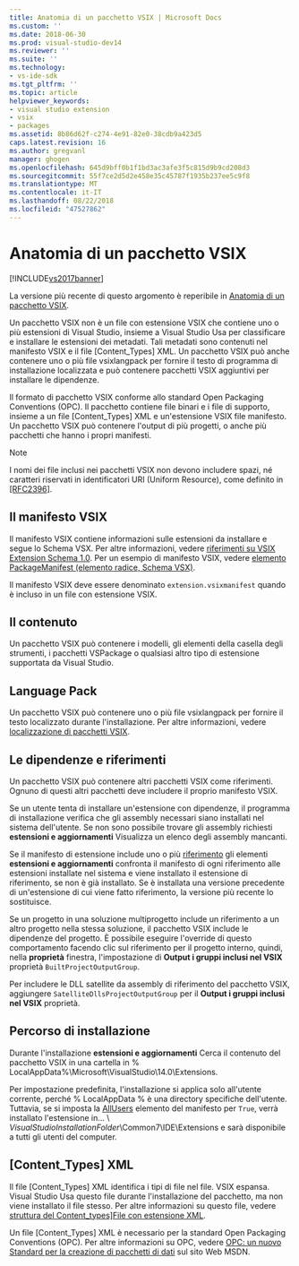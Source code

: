 ```yaml
---
title: Anatomia di un pacchetto VSIX | Microsoft Docs
ms.custom: ''
ms.date: 2018-06-30
ms.prod: visual-studio-dev14
ms.reviewer: ''
ms.suite: ''
ms.technology:
- vs-ide-sdk
ms.tgt_pltfrm: ''
ms.topic: article
helpviewer_keywords:
- visual studio extension
- vsix
- packages
ms.assetid: 8b86d62f-c274-4e91-82e0-38cdb9a423d5
caps.latest.revision: 16
ms.author: gregvanl
manager: ghogen
ms.openlocfilehash: 645d9bff0b1f1bd3ac3afe3f5c815d9b9cd208d3
ms.sourcegitcommit: 55f7ce2d5d2e458e35c45787f1935b237ee5c9f8
ms.translationtype: MT
ms.contentlocale: it-IT
ms.lasthandoff: 08/22/2018
ms.locfileid: "47527862"
---
```

# <a name="anatomy-of-a-vsix-package"></a>Anatomia di un pacchetto VSIX
[!INCLUDE[vs2017banner](../includes/vs2017banner.md)]

La versione più recente di questo argomento è reperibile in [Anatomia di un pacchetto VSIX](https://docs.microsoft.com/visualstudio/extensibility/anatomy-of-a-vsix-package).  
  
Un pacchetto VSIX non è un file con estensione VSIX che contiene uno o più estensioni di Visual Studio, insieme a Visual Studio Usa per classificare e installare le estensioni dei metadati. Tali metadati sono contenuti nel manifesto VSIX e il file [Content_Types] XML. Un pacchetto VSIX può anche contenere uno o più file vsixlangpack per fornire il testo di programma di installazione localizzata e può contenere pacchetti VSIX aggiuntivi per installare le dipendenze.  
  
 Il formato di pacchetto VSIX conforme allo standard Open Packaging Conventions (OPC). Il pacchetto contiene file binari e i file di supporto, insieme a un file [Content_Types] XML e un'estensione VSIX file manifesto. Un pacchetto VSIX può contenere l'output di più progetti, o anche più pacchetti che hanno i propri manifesti.  
  
> [!NOTE]
>  I nomi dei file inclusi nei pacchetti VSIX non devono includere spazi, né caratteri riservati in identificatori URI (Uniform Resource), come definito in [ \[RFC2396\]](http://go.microsoft.com/fwlink/?LinkId=90339).  
  
## <a name="the-vsix-manifest"></a>Il manifesto VSIX  
 Il manifesto VSIX contiene informazioni sulle estensioni da installare e segue lo Schema VSX. Per altre informazioni, vedere [riferimenti su VSIX Extension Schema 1.0](http://msdn.microsoft.com/en-us/76e410ec-b1fb-4652-ac98-4a4c52e09a2b). Per un esempio di manifesto VSIX, vedere [elemento PackageManifest (elemento radice, Schema VSX)](http://msdn.microsoft.com/en-us/f8ae42ba-775a-4d2b-976a-f556e147f187).  
  
 Il manifesto VSIX deve essere denominato `extension.vsixmanifest` quando è incluso in un file con estensione VSIX.  
  
## <a name="the-content"></a>Il contenuto  
 Un pacchetto VSIX può contenere i modelli, gli elementi della casella degli strumenti, i pacchetti VSPackage o qualsiasi altro tipo di estensione supportata da Visual Studio.  
  
## <a name="language-packs"></a>Language Pack  
 Un pacchetto VSIX può contenere uno o più file vsixlangpack per fornire il testo localizzato durante l'installazione. Per altre informazioni, vedere [localizzazione di pacchetti VSIX](../extensibility/localizing-vsix-packages.md).  
  
## <a name="dependencies-and-references"></a>Le dipendenze e riferimenti  
 Un pacchetto VSIX può contenere altri pacchetti VSIX come riferimenti. Ognuno di questi altri pacchetti deve includere il proprio manifesto VSIX.  
  
 Se un utente tenta di installare un'estensione con dipendenze, il programma di installazione verifica che gli assembly necessari siano installati nel sistema dell'utente. Se non sono possibile trovare gli assembly richiesti **estensioni e aggiornamenti** Visualizza un elenco degli assembly mancanti.  
  
 Se il manifesto di estensione include uno o più [riferimento](http://msdn.microsoft.com/en-us/32c52934-e81e-4b53-8cb6-4df45ef7bfa8) gli elementi **estensioni e aggiornamenti** confronta il manifesto di ogni riferimento alle estensioni installate nel sistema e viene installato il estensione di riferimento, se non è già installato. Se è installata una versione precedente di un'estensione di cui viene fatto riferimento, la versione più recente lo sostituisce.  
  
 Se un progetto in una soluzione multiprogetto include un riferimento a un altro progetto nella stessa soluzione, il pacchetto VSIX include le dipendenze del progetto. È possibile eseguire l'override di questo comportamento facendo clic sul riferimento per il progetto interno, quindi, nella **proprietà** finestra, l'impostazione di **Output i gruppi inclusi nel VSIX** proprietà `BuiltProjectOutputGroup`.  
  
 Per includere le DLL satellite da assembly di riferimento del pacchetto VSIX, aggiungere `SatelliteDllsProjectOutputGroup` per il **Output i gruppi inclusi nel VSIX** proprietà.  
  
## <a name="installation-location"></a>Percorso di installazione  
 Durante l'installazione **estensioni e aggiornamenti** Cerca il contenuto del pacchetto VSIX in una cartella in % LocalAppData%\Microsoft\VisualStudio\14.0\Extensions.  
  
 Per impostazione predefinita, l'installazione si applica solo all'utente corrente, perché % LocalAppData % è una directory specifiche dell'utente. Tuttavia, se si imposta la [AllUsers](http://msdn.microsoft.com/en-us/ac817f50-3276-4ddb-b467-8bbb1432455b) elemento del manifesto per `True`, verrà installato l'estensione in... \\ *VisualStudioInstallationFolder*\Common7\IDE\Extensions e sarà disponibile a tutti gli utenti del computer.  
  
## <a name="contenttypesxml"></a>[Content_Types] XML  
 Il file [Content_Types] XML identifica i tipi di file nel file. VSIX espansa. Visual Studio Usa questo file durante l'installazione del pacchetto, ma non viene installato il file stesso. Per altre informazioni su questo file, vedere [struttura del Content_types\]File con estensione XML](../extensibility/the-structure-of-the-content-types-dot-xml-file.md).  
  
 Un file [Content_Types] XML è necessario per la standard Open Packaging Conventions (OPC). Per altre informazioni su OPC, vedere [OPC: un nuovo Standard per la creazione di pacchetti di dati](http://go.microsoft.com/fwlink/?LinkID=148207) sul sito Web MSDN.

